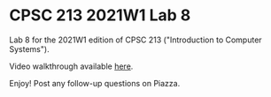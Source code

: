 # CPSC 213 2021W1 Lab 8

Lab 8 for the 2021W1 edition of CPSC 213 ("Introduction to Computer Systems").

Video walkthrough available [here](https://youtube.com/watch?v=3fGpE_qR8-Y).

Enjoy! Post any follow-up questions on Piazza.

